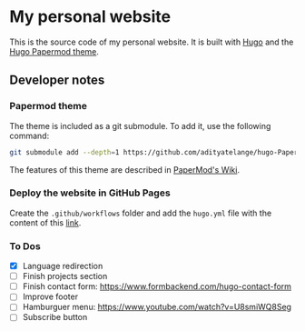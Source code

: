 # My personal website

This is the source code of my personal website. It is built with [Hugo](https://gohugo.io/) and the [Hugo Papermod theme](https://github.com/adityatelange/hugo-PaperMod?tab=readme-ov-file).

## Developer notes

### Papermod theme

The theme is included as a git submodule. To add it, use the following command:

```bash
git submodule add --depth=1 https://github.com/adityatelange/hugo-PaperMod.git themes/PaperMod 
```

The features of this theme are described in [PaperMod's Wiki](https://github.com/adityatelange/hugo-PaperMod/wiki).

### Deploy the website in GitHub Pages

Create the `.github/workflows` folder and add the `hugo.yml` file with the content of this [link](https://gist.githubusercontent.com/thisismikekelly/1a24ad2c8c923127dc3cb29edca13746/raw/f5d449a0aca3d33b88825e563734e6d782752e4a/hugo.yaml).

### To Dos

- [x] Language redirection
- [ ] Finish projects section
- [ ] Finish contact form: https://www.formbackend.com/hugo-contact-form
- [ ] Improve footer
- [ ] Hamburguer menu: https://www.youtube.com/watch?v=U8smiWQ8Seg
- [ ] Subscribe button